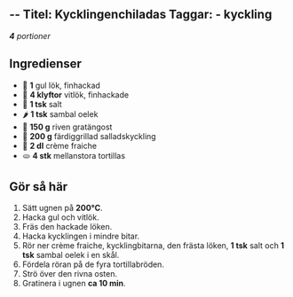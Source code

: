 --
Titel: Kycklingenchiladas
Taggar:
    - kyckling
---

_**4** portioner_

## Ingredienser

- :onion: **1** gul lök, finhackad
- :garlic: **4 klyftor** vitlök, finhackade
- :salt: **1 tsk**  salt
- :hot_pepper: **1 tsk**  sambal oelek
- :cheese: **150 g** riven gratängost
- :poultry_leg: **200 g** färdiggrillad salladskyckling
- :milk_glass: **2 dl** crème fraiche
- :flatbread: **4 stk** mellanstora tortillas

## Gör så här

1. Sätt ugnen på **200°C**.
2. Hacka gul och vitlök.
3. Fräs den hackade löken.
4. Hacka kycklingen i mindre bitar.
5. Rör ner crème fraiche, kycklingbitarna, den frästa löken, **1 tsk** salt och **1 tsk** sambal oelek i en skål.
6. Fördela röran på de fyra tortillabröden.
7. Strö över den rivna osten.
8. Gratinera i ugnen **ca 10 min**.

